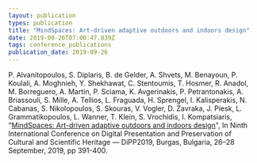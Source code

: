 ```yaml
---
layout: publication
types: publication
title: "MindSpaces: Art-driven adaptive outdoors and indoors design"
date: 2019-09-26T07:00:47.839Z
tags: conference_publications
publication_date: 2019-09-26
---
```

P. Alvanitopoulos, S. Diplaris, B. de Gelder, A. Shvets, M. Benayoun, P. Koulali, A. Moghnieh, Y. Shekhawat, C. Stentoumis, T. Hosmer, R. Anadol, M. Borreguero, A. Martin, P. Sciama, K. Avgerinakis, P. Petrantonakis, A. Briassouli, S. Mille, A. Tellios, L. Fraguada, H. Sprengel, I. Kalisperakis, N. Cabanas, S. Nikolopoulos, S. Skouras, V. Vogler, D. Zavraka, J. Piesk, L. Grammatikopoulos, L. Wanner, T. Klein, S. Vrochidis, I. Kompatsiaris,  "[MindSpaces: Art-driven adaptive outdoors and indoors design](https://www.scopus.com/record/display.uri?eid=2-s2.0-85084240673&origin=inward&txGid=de3ad9dd2e518d5d3e1563b35364c654)", In Ninth International Conference on Digital Presentation and Preservation of Cultural and Scientific Heritage — DiPP2019, Burgas, Bulgaria, 26–28 September, 2019, pp 391-400.
